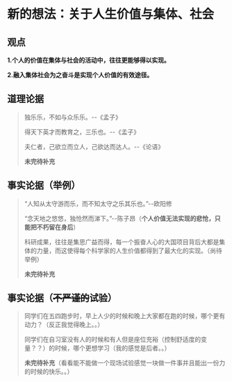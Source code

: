 # 新的想法：关于人生价值与集体、社会

## 观点

**1.个人的价值在集体与社会的活动中，往往更能够得以实现。**

**2.融入集体社会为之奋斗是实现个人价值的有效途径。**



## 道理论据

> 独乐乐，不如与众乐乐。--《孟子》
>
> 得天下英才而教育之，三乐也。--《孟子》
>
> 夫仁者，己欲立而立人，己欲达而达人。--《论语》
>
> **未完待补充**

## 事实论据（举例）

> “人知从太守游而乐，而不知太守之乐其乐也。”--欧阳修
>
> “念天地之悠悠，独怆然而涕下。”--陈子昂（**个人价值无法实现的悲怆，只能把不朽留在身后**）
>
> 科研成果，往往是集思广益而得，每一个振奋人心的大国项目背后大都是集体的力量，而这使得每个科学家的人生价值都得到了最大化的实现。（尚待举例）
>
> **未完待补充**

## 事实论据（~~不严谨的~~试验）

> 同学们在五四跑步时，早上人少的时候和晚上大家都在跑的时候，哪个更有动力？（反正我觉得晚上。。）
>
> 同学们在自习室没有人的时候和有人但是座位充裕（控制舒适度的变量？？）的时候，哪个更想学习（我的感觉是后者。。）
>
> **未完待补充**（看看能不能做一个现场试验感觉一块做一件事并且能出一份力的时候的快乐。。）
